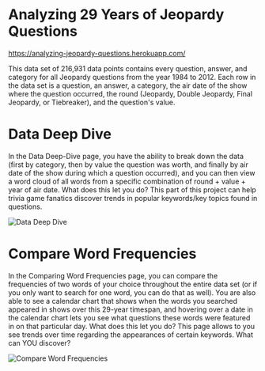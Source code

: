 # Analyzing 29 Years of Jeopardy Questions
https://analyzing-jeopardy-questions.herokuapp.com/

This data set of 216,931 data points contains every question, answer, and category for all Jeopardy questions from the year 1984 to 2012. Each row in the data set is a question, an answer, a category, the air date of the show where the question occurred, the round (Jeopardy, Double Jeopardy, Final Jeopardy, or Tiebreaker), and the question's value.

# Data Deep Dive

In the Data Deep-Dive page, you have the ability to break down the data (first by category, then by value the question was worth, and finally by air date of the show during which a question occurred), and you can then view a word cloud of all words from a specific combination of round + value + year of air date.
What does this let you do?
This part of this project can help trivia game fanatics discover trends in popular keywords/key topics found in questions.

![Data Deep Dive](https://github.com/cjaiello/Analyzing-29-Years-of-Jeopardy-Questions/blob/master/public/images/data-deep-dive.gif)


# Compare Word Frequencies

In the Comparing Word Frequencies page, you can compare the frequencies of two words of your choice throughout the entire data set (or if you only want to search for one word, you can do that as well). You are also able to see a calendar chart that shows when the words you searched appeared in shows over this 29-year timespan, and hovering over a date in the calendar chart lets you see what questions these words were featured in on that particular day.
What does this let you do?
This page allows to you see trends over time regarding the appearances of certain keywords. What can YOU discover?

![Compare Word Frequencies](https://github.com/cjaiello/Analyzing-29-Years-of-Jeopardy-Questions/blob/master/public/images/compare-word-frequencies.gif)
